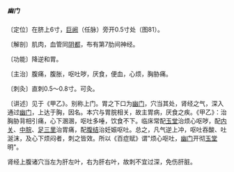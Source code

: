 ##### 幽门

〔定位〕在脐上6寸，[巨阙](https://www.gmzyjc.com/read/zjs/zjs3.2.1-0.1.1.3.13.md)（任脉）旁开0.5寸处（图81）。

〔解剖〕肌肉，血管同[阴都](https://www.gmzyjc.com/read/zjs/zjs3.1.7-8-0.0.2.3.19.md)，布有第7肋间神经。

〔功能〕降逆和胃。

〔主治〕腹痛，腹胀，呕吐哕，厌食，便血，心烦，胸胁痛。

〔刺灸〕直刺0.5〜0.8寸。可灸。

〔讲述〕见于《甲乙》。别称上门。胃之下口为[幽门](https://www.gmzyjc.com/read/zjs/zjs3.1.7-8-0.0.2.3.21.md)，穴当其处，肾经之气，深入通过[幽门](https://www.gmzyjc.com/read/zjs/zjs3.1.7-8-0.0.2.3.21.md)，上达于胸，因名。本穴与胃脘相关，故主胃病，厌食之疾。《甲乙》：治胸胁背相引痛，心下溷溷，呕吐多唾，饮食不下。临床常配[玉堂](https://www.gmzyjc.com/read/zjs/zjs3.2.1-0.1.1.3.17.md)治烦心呕哕，配[内关](https://www.gmzyjc.com/read/zjs/zjs3.1.9-12-0.0.1.3.6.md)、[中脘](https://www.gmzyjc.com/read/zjs/zjs3.2.1-0.1.1.3.11.md)、[足三里](https://www.gmzyjc.com/read/zjs/zjs3.1.1-3-0.1.3.3.36.md)治胃痛，配[腹结](https://www.gmzyjc.com/read/zjs/zjs3.1.4-6-0.0.1.3.14.md)治妊娠呕吐。总之，凡气逆上冲，呕吐吞酸、吐涎沫，及心下烦闷者，刺之皆效。所以《百症赋》谓"烦心呕吐，[幽门](https://www.gmzyjc.com/read/zjs/zjs3.1.7-8-0.0.2.3.21.md)开彻[玉堂](https://www.gmzyjc.com/read/zjs/zjs3.2.1-0.1.1.3.17.md)明"。

肾经上腹诸穴当左为肝左叶，右为肝右叶，故刺不宜过深，免伤肝脏。
